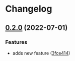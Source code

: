 # Changelog

## [0.2.0](https://github.com/Genyus/software-versioning-101/compare/software-versioning-101-v0.1.0...software-versioning-101-v0.2.0) (2022-07-01)


### Features

* adds new feature ([3fce414](https://github.com/Genyus/software-versioning-101/commit/3fce41402dab6fee04fc30f046724791e296415d))
